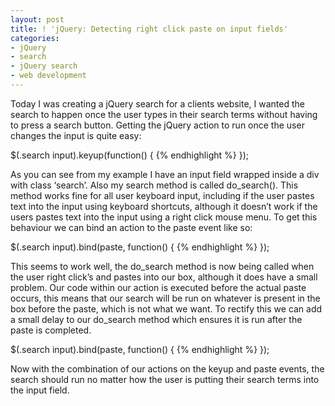 ```yaml
---
layout: post
title: ! 'jQuery: Detecting right click paste on input fields'
categories:
- jQuery
- search
- jQuery search
- web development
---
```

Today I was creating a jQuery search for a clients website, I wanted the search
to happen once the user types in their search terms without having to press a
search button.
Getting the jQuery action to run once the user changes the input is quite easy:

  $(.search input).keyup(function()
  {
{% endhighlight %}
  });

As you can see from my example I have an input field wrapped inside a div with
class &#8216;search&#8217;. Also my search method is called do_search().
This method works fine for all user keyboard input, including if the user
pastes text into the input using keyboard shortcuts, although it doesn&#8217;t
work if the users pastes text into the input using a right click mouse menu. To
get this behaviour we can bind an action to the paste event like so:

  $(.search input).bind(paste, function()
  {
{% endhighlight %}
  });

This seems to work well, the do_search method is now being called when the user
right click&#8217;s and pastes into our box, although it does have a small
problem. Our code within our action is executed before the actual paste occurs,
this means that our search will be run on whatever is present in the box before
the paste, which is not what we want. To rectify this we can add a small delay
to our do_search method which ensures it is run after the paste is completed.

  $(.search input).bind(paste, function()
  {
{% endhighlight %}
  });

Now with the combination of our actions on the keyup and paste events, the
search should run no matter how the user is putting their search terms into the
input field.
